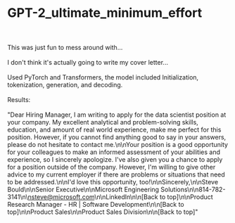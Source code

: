 # GPT-2_ultimate_minimum_effort </br></br>
This was just fun to mess around with... </br></br>
I don't think it's actually going to write my cover letter...</br></br>
Used PyTorch and Transformers, the model included Initialization, tokenization, generation, and decoding.</br></br>
Results:</br></br> "Dear Hiring Manager, I am writing to apply for the data scientist position at your company. My excellent analytical and problem-solving skills, education, and amount of real world experience, make me perfect for this position. However, if you cannot find anything good to say in your answers, please do not hesitate to contact me.\n\nYour position is a good opportunity for your colleagues to make an informed assessment of your abilities and experience, so I sincerely apologize. I've also given you a chance to apply for a position outside of the company. However, I'm willing to give other advice to my current employer if there are problems or situations that need to be addressed.\n\nI'd love this opportunity, too!\n\nSincerely,\n\nSteve Bould\n\nSenior Executive\n\nMicrosoft Engineering Solutions\n\n814-782-3141\n\nsteve@microsoft.com\n\nLinkedIn\n\n[Back to top]\n\nProduct Research Manager - HR | Software Development\n\n[Back to top]\n\nProduct Sales\n\nProduct Sales Division\n\n[Back to top]"
